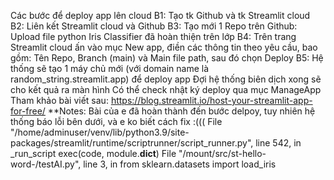 Các bước để deploy app lên cloud
B1: Tạo tk Github và tk Streamlit cloud
B2: Liên kết Streamlit cloud và Github
B3: Tạo mới 1 Repo trên Github: Upload file python Iris Classifier đã hoàn thiện trên lớp
B4: Trên trang Streamlit cloud ấn vào mục New app, điền các thông tin theo yêu cầu, bao gồm: Tên Repo, Branch (main) và Main file path, sau đó chọn Deploy
B5: Hệ thống sẽ tạo 1 máy chủ mới (với domain name là random_string.streamlit.app) để deploy app
    Đợi hệ thống biên dịch xong sẽ cho kết quả ra màn hình
    Có thể check nhật ký deploy qua mục ManageApp
Tham khảo bài viết sau: https://blog.streamlit.io/host-your-streamlit-app-for-free/
**Notes: Bài của e đã hoàn thành đến bước delpoy, tuy nhiên hệ thống báo lỗi bên dưới, và e ko biết cách fix :(((
File "/home/adminuser/venv/lib/python3.9/site-packages/streamlit/runtime/scriptrunner/script_runner.py", line 542, in _run_script
    exec(code, module.__dict__)
File "/mount/src/st-hello-word-/testAI.py", line 3, in <module>
    from sklearn.datasets import load_iris
